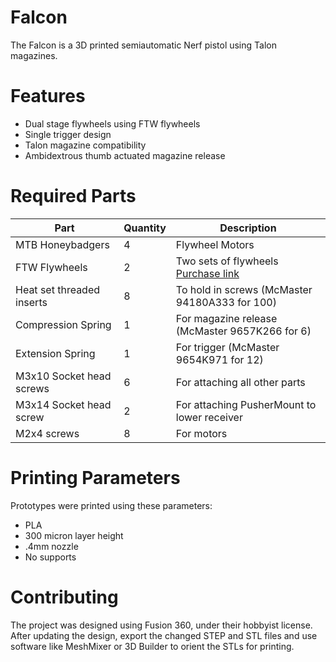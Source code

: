 
# Falcon

The Falcon is a 3D printed semiautomatic Nerf pistol using Talon magazines.

# Features
- Dual stage flywheels using FTW flywheels
- Single trigger design
- Talon magazine compatibility
- Ambidextrous thumb actuated magazine release

# Required Parts

|Part             |Quantity  |Description                                                 |
|-----------------|----------|------------------------------------------------------------|
|MTB Honeybadgers |4         |Flywheel Motors                                             |
|FTW Flywheels    |2         |Two sets of flywheels [Purchase link](https://blogderrikksun.com/product/mini-flywheels-set-for-pigeon-and-other-ftw-blasters/)                                                   |
|Heat set threaded inserts| 8 | To hold in screws (McMaster 94180A333 for 100)            |
|Compression Spring       | 1 | For magazine release (McMaster 9657K266 for 6)            |
|Extension Spring         | 1 | For trigger (McMaster 9654K971 for 12)                    |
|M3x10 Socket head screws | 6 | For attaching all other parts                             |
|M3x14 Socket head screw  | 2 | For attaching PusherMount to lower receiver               |
|M2x4 screws              | 8 | For motors                                                |

# Printing Parameters
Prototypes were printed using these parameters:
- PLA
- 300 micron layer height
- .4mm nozzle
- No supports

# Contributing
The project was designed using Fusion 360, under their hobbyist license. After updating the design, export the changed STEP and STL files and use software like MeshMixer or 3D Builder to orient the STLs for printing. 

